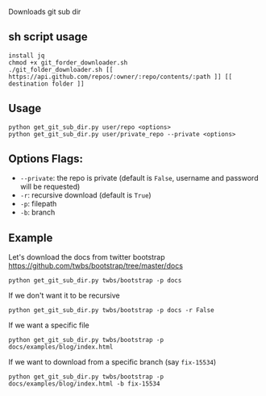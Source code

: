 Downloads git sub dir

## sh script usage

    install jq
    chmod +x git_forder_downloader.sh
    ./git_folder_downloader.sh [[ https://api.github.com/repos/:owner/:repo/contents/:path ]] [[ destination folder ]]

## Usage
    python get_git_sub_dir.py user/repo <options>
    python get_git_sub_dir.py user/private_repo --private <options>

## Options Flags:
- `--private`: the repo is private (default is `False`, username and password will be requested)
- `-r`: recursive download (default is `True`)
- `-p`: filepath
- `-b`: branch

## Example

Let's download the docs from twitter bootstrap https://github.com/twbs/bootstrap/tree/master/docs

    python get_git_sub_dir.py twbs/bootstrap -p docs

If we don't want it to be recursive

    python get_git_sub_dir.py twbs/bootstrap -p docs -r False

If we want a specific file

    python get_git_sub_dir.py twbs/bootstrap -p docs/examples/blog/index.html

If we want to download from a specific branch (say `fix-15534`)

    python get_git_sub_dir.py twbs/bootstrap -p docs/examples/blog/index.html -b fix-15534
